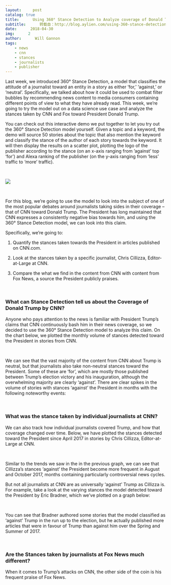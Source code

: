 ```yaml
---
layout:     post
catalog: true
title:      Using 360° Stance Detection to Analyze coverage of Donald Trump by CNN
subtitle:      转载自：http://blog.aylien.com/using-360-stance-detection-to-analyze-coverage-of-donald-trump-by-cnn/
date:      2018-04-30
img:      2
author:      Will Gannon
tags:
    - news
    - cnn
    - stances
    - journalists
    - publisher
---
```


Last week, we introduced 360° Stance Detection, a model that classifies the attitude of a journalist toward an entity in a story as either ‘for,’ ‘against,’ or ‘neutral’. Specifically, we talked about how it could be used to combat filter bubbles by recommending news content to media consumers containing different points of view to what they have already read. This week, we’re going to try the model out on a data science use case and analyze the stances taken by CNN and Fox toward President Donald Trump.

You can check out this interactive demo we put together to let you try out the 360° Stance Detection model yourself. Given a topic and a keyword, the demo will source 50 stories about the topic that also mention the keyword and classify the stance of the author of each story towards the keyword. It will then display the results on a scatter plot, plotting the logo of the publisher according to the stance (on an x-axis ranging from ’against’ top ‘for’) and Alexa ranking of the publisher (on the y-axis ranging from ‘less’ traffic to ‘more’ traffic).

 

![](http://blog.aylien.com/wp-content/uploads/2018/04/image2.2.png)


 

For this blog, we’re going to use the model to look into the subject of one of the most popular debates around journalists taking sides in their coverage – that of CNN toward Donald Trump. The President has long maintained that CNN expresses a consistently negative bias towards him, and using the 360° Stance Detection model, we can look into this claim.

Specifically, we’re going to:

1. Quantify the stances taken towards the President in articles published on CNN.com.

1. Look at the stances taken by a specific journalist, Chris Cillizza, Editor-at-Large at CNN.

1. Compare the what we find in the content from CNN with content from Fox News, a source the President publicly praises.


 

### What can Stance Detection tell us about the Coverage of Donald Trump by CNN?

Anyone who pays attention to the news is familiar with President Trump’s claims that CNN continuously bash him in their news coverage, so we decided to use the 360° Stance Detection model to analyze this claim. On the chart below, we plotted the monthly volume of stances detected toward the President in stories from CNN.

 

 

We can see that the vast majority of the content from CNN about Trump is neutral, but that journalists also take non-neutral stances toward the President. Some of these are ‘for’, which are mostly those published between Trump’s election victory and his inauguration, although the overwhelming majority are clearly ‘against’. There are clear spikes in the volume of stories with stances ‘against’ the President in months with the following noteworthy events:

 

### What was the stance taken by individual journalists at CNN?

We can also track how individual journalists covered Trump, and how that coverage changed over time. Below, we have plotted the stances detected toward the President since April 2017 in stories by Chris Cillizza, Editor-at-Large at CNN.

 

 

Similar to the trends we saw in the in the previous graph, we can see that Cillizza’s stances ‘against’ the President become more frequent in August and October 2017, months containing particularly controversial news cycles.

But not all journalists at CNN are as universally ‘against’ Trump as Cillizza is. For example, take a look at the varying stances the model detected toward the President by Eric Bradner, which we’ve plotted on a graph below:

 

 

You can see that Bradner authored some stories that the model classified as ‘against’ Trump in the run up to the election, but he actually published more articles that were in favour of Trump than against him over the Spring and Summer of 2017.

 

### Are the Stances taken by journalists at Fox News much different?

When it comes to Trump’s attacks on CNN, the other side of the coin is his frequent praise of Fox News.





